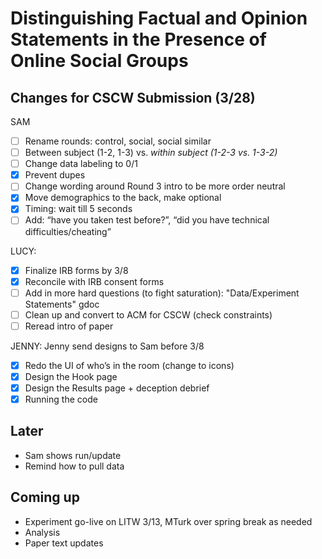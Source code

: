 # Distinguishing Factual and Opinion Statements in the Presence of Online Social Groups


## Changes for CSCW Submission (3/28)

SAM
- [ ] Rename rounds: control, social, social similar
- [ ] Between subject (1-2, 1-3) vs. *within subject (1-2-3 vs. 1-3-2)*
- [ ] Change data labeling to 0/1
- [x] Prevent dupes
- [ ] Change wording around Round 3 intro to be more order neutral
- [x] Move demographics to the back, make optional
- [x] Timing: wait till 5 seconds
- [ ] Add: “have you taken test before?”, “did you have technical difficulties/cheating”

LUCY: 
- [x] Finalize IRB forms by 3/8
- [x] Reconcile with IRB consent forms
- [ ] Add in more hard questions (to fight saturation): "Data/Experiment Statements" gdoc
- [ ] Clean up and convert to ACM for CSCW (check constraints)
- [ ] Reread intro of paper

JENNY: Jenny send designs to Sam before 3/8
- [x] Redo the UI of who’s in the room (change to icons)
- [x] Design the Hook page
- [x] Design the Results page + deception debrief
- [x] Running the code

## Later
- Sam shows run/update
- Remind how to pull data

## Coming up
- Experiment go-live on LITW 3/13, MTurk over spring break as needed
- Analysis
- Paper text updates

